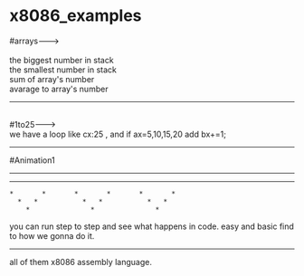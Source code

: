 # x8086_examples

#arrays--->
<br></br>
the biggest number in stack 
<br>
the smallest number in stack 
<br>
sum of array's number
<br>
avarage to array's number

---------------------------
<br>
#1to25---><br>
we have a loop like cx:25 , and if ax=5,10,15,20 add bx+=1; 

----------------------
#Animation1 <br>

*               *               *               *
  *           *   *           *   *           *
    *       *       *       *       *       *
      *   *           *   *           *   *
        *               *               *
       
you can run step to step and see what happens in code. easy and basic find to how we gonna do it.       
       

------------------------------
all of them x8086 assembly language.




